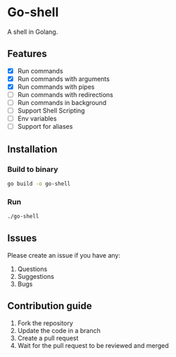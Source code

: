# Go-shell

A shell in Golang.

## Features

- [x] Run commands
- [x] Run commands with arguments
- [x] Run commands with pipes
- [ ] Run commands with redirections
- [ ] Run commands in background
- [ ] Support Shell Scripting
- [ ] Env variables
- [ ] Support for aliases

## Installation

### Build to binary

```bash
go build -o go-shell
```

### Run

```bash
./go-shell
```

## Issues

Please create an issue if you have any:

1. Questions
2. Suggestions
3. Bugs

## Contribution guide

1. Fork the repository
2. Update the code in a branch
3. Create a pull request
4. Wait for the pull request to be reviewed and merged
